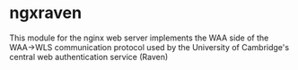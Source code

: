 # ngxraven
This module for the nginx web server implements the WAA side of the WAA->WLS communication protocol used by the University of Cambridge's central web authentication service (Raven)
